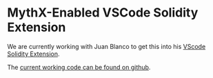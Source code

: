 # MythX-Enabled VSCode Solidity Extension


We are currently working with Juan Blanco to get this into his [VScode Solidity Extension](https://marketplace.visualstudio.com/items?itemName=JuanBlanco.solidity).

The [current working code can be found on github](https://github.com/rocky/vscode-solidity).
